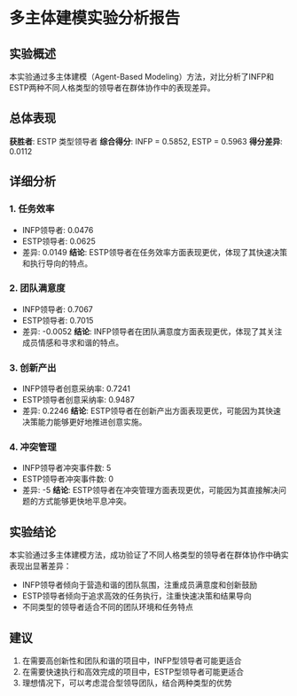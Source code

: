 # 多主体建模实验分析报告

## 实验概述
本实验通过多主体建模（Agent-Based Modeling）方法，对比分析了INFP和ESTP两种不同人格类型的领导者在群体协作中的表现差异。

## 总体表现
**获胜者**: ESTP 类型领导者
**综合得分**: INFP = 0.5852, ESTP = 0.5963
**得分差异**: 0.0112

## 详细分析

### 1. 任务效率
- INFP领导者: 0.0476
- ESTP领导者: 0.0625
- 差异: 0.0149
**结论**: ESTP领导者在任务效率方面表现更优，体现了其快速决策和执行导向的特点。

### 2. 团队满意度
- INFP领导者: 0.7067
- ESTP领导者: 0.7015
- 差异: -0.0052
**结论**: INFP领导者在团队满意度方面表现更优，体现了其关注成员情感和寻求和谐的特点。

### 3. 创新产出
- INFP领导者创意采纳率: 0.7241
- ESTP领导者创意采纳率: 0.9487
- 差异: 0.2246
**结论**: ESTP领导者在创新产出方面表现更优，可能因为其快速决策能力能够更好地推进创意实施。

### 4. 冲突管理
- INFP领导者冲突事件数: 5
- ESTP领导者冲突事件数: 0
- 差异: -5
**结论**: ESTP领导者在冲突管理方面表现更优，可能因为其直接解决问题的方式能够更快地平息冲突。

## 实验结论
本实验通过多主体建模方法，成功验证了不同人格类型的领导者在群体协作中确实表现出显著差异：
- INFP领导者倾向于营造和谐的团队氛围，注重成员满意度和创新鼓励
- ESTP领导者倾向于追求高效的任务执行，注重快速决策和结果导向
- 不同类型的领导者适合不同的团队环境和任务特点

## 建议
1. 在需要高创新性和团队和谐的项目中，INFP型领导者可能更适合
2. 在需要快速执行和高效完成的项目中，ESTP型领导者可能更适合
3. 理想情况下，可以考虑混合型领导团队，结合两种类型的优势
